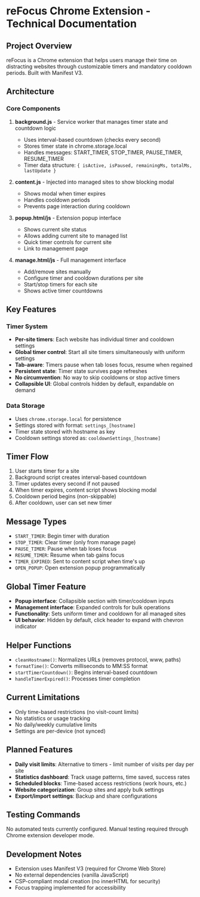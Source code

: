 # reFocus Chrome Extension - Technical Documentation

## Project Overview
reFocus is a Chrome extension that helps users manage their time on distracting websites through customizable timers and mandatory cooldown periods. Built with Manifest V3.

## Architecture

### Core Components

1. **background.js** - Service worker that manages timer state and countdown logic
   - Uses interval-based countdown (checks every second)
   - Stores timer state in chrome.storage.local
   - Handles messages: START_TIMER, STOP_TIMER, PAUSE_TIMER, RESUME_TIMER
   - Timer data structure: `{ isActive, isPaused, remainingMs, totalMs, lastUpdate }`

2. **content.js** - Injected into managed sites to show blocking modal
   - Shows modal when timer expires
   - Handles cooldown periods
   - Prevents page interaction during cooldown

3. **popup.html/js** - Extension popup interface
   - Shows current site status
   - Allows adding current site to managed list
   - Quick timer controls for current site
   - Link to management page

4. **manage.html/js** - Full management interface
   - Add/remove sites manually
   - Configure timer and cooldown durations per site
   - Start/stop timers for each site
   - Shows active timer countdowns

## Key Features

### Timer System
- **Per-site timers**: Each website has individual timer and cooldown settings
- **Global timer control**: Start all site timers simultaneously with uniform settings
- **Tab-aware**: Timers pause when tab loses focus, resume when regained
- **Persistent state**: Timer state survives page refreshes
- **No circumvention**: No way to skip cooldowns or stop active timers
- **Collapsible UI**: Global controls hidden by default, expandable on demand

### Data Storage
- Uses `chrome.storage.local` for persistence
- Settings stored with format: `settings_[hostname]`
- Timer state stored with hostname as key
- Cooldown settings stored as: `cooldownSettings_[hostname]`

## Timer Flow
1. User starts timer for a site
2. Background script creates interval-based countdown
3. Timer updates every second if not paused
4. When timer expires, content script shows blocking modal
5. Cooldown period begins (non-skippable)
6. After cooldown, user can set new timer

## Message Types
- `START_TIMER`: Begin timer with duration
- `STOP_TIMER`: Clear timer (only from manage page)
- `PAUSE_TIMER`: Pause when tab loses focus
- `RESUME_TIMER`: Resume when tab gains focus
- `TIMER_EXPIRED`: Sent to content script when time's up
- `OPEN_POPUP`: Open extension popup programmatically

## Global Timer Feature
- **Popup interface**: Collapsible section with timer/cooldown inputs
- **Management interface**: Expanded controls for bulk operations
- **Functionality**: Sets uniform timer and cooldown for all managed sites
- **UI behavior**: Hidden by default, click header to expand with chevron indicator

## Helper Functions
- `cleanHostname()`: Normalizes URLs (removes protocol, www, paths)
- `formatTime()`: Converts milliseconds to MM:SS format
- `startTimerCountdown()`: Begins interval-based countdown
- `handleTimerExpired()`: Processes timer completion

## Current Limitations
- Only time-based restrictions (no visit-count limits)
- No statistics or usage tracking
- No daily/weekly cumulative limits
- Settings are per-device (not synced)

## Planned Features
- **Daily visit limits**: Alternative to timers - limit number of visits per day per site
- **Statistics dashboard**: Track usage patterns, time saved, success rates
- **Scheduled blocks**: Time-based access restrictions (work hours, etc.)
- **Website categorization**: Group sites and apply bulk settings
- **Export/import settings**: Backup and share configurations

## Testing Commands
No automated tests currently configured. Manual testing required through Chrome extension developer mode.

## Development Notes
- Extension uses Manifest V3 (required for Chrome Web Store)
- No external dependencies (vanilla JavaScript)
- CSP-compliant modal creation (no innerHTML for security)
- Focus trapping implemented for accessibility